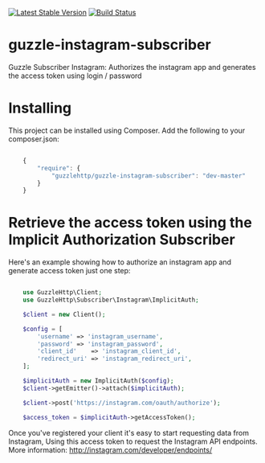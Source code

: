 [![Latest Stable Version](https://poser.pugx.org/guzzlehttp/guzzle-instagram-subscriber/v/stable)](https://packagist.org/packages/guzzlehttp/guzzle-instagram-subscriber)
[![Build Status](https://travis-ci.org/rafaelcalleja/guzzle-instagram-subscriber.svg?branch=master)](https://travis-ci.org/rafaelcalleja/guzzle-instagram-subscriber)

guzzle-instagram-subscriber
===========================

Guzzle Subscriber Instagram: Authorizes the instagram app and generates the access token using login / password

Installing
==========

This project can be installed using Composer. Add the following to your
composer.json:

```javascript

    {
        "require": {
            "guzzlehttp/guzzle-instagram-subscriber": "dev-master"
        }
    }
```
Retrieve the access token using the Implicit Authorization Subscriber
====================

Here's an example showing how to authorize an instagram app and generate access token just one step:

```php

    use GuzzleHttp\Client;
    use GuzzleHttp\Subscriber\Instagram\ImplicitAuth;

    $client = new Client();

    $config = [
        'username' => 'instagram_username',
        'password' => 'instagram_password',
        'client_id'    => 'instagram_client_id',
        'redirect_uri' => 'instagram_redirect_uri',
    ];

    $implicitAuth = new ImplicitAuth($config);
    $client->getEmitter()->attach($implicitAuth);

    $client->post('https://instagram.com/oauth/authorize');

    $access_token = $implicitAuth->getAccessToken();
```

Once you've registered your client it's easy to start requesting data from Instagram,
Using this access token to request the Instagram API endpoints.
More information: http://instagram.com/developer/endpoints/


